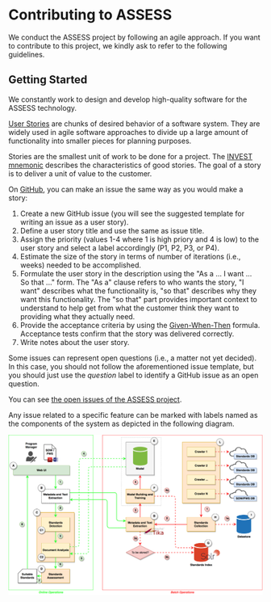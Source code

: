 # Contributing to ASSESS

We conduct the ASSESS project by following an agile approach.
If you want to contribute to this project, we kindly ask to refer to the following guidelines.

## Getting Started

We constantly work to design and develop high-quality software for the ASSESS technology.

[User Stories](https://martinfowler.com/bliki/UserStory.html) are chunks of desired behavior of a software system. They are widely used in agile software approaches to divide up a large amount of functionality into smaller pieces for planning purposes.

Stories are the smallest unit of work to be done for a project. The [INVEST mnemonic](https://xp123.com/articles/invest-in-good-stories-and-smart-tasks/) describes the characteristics of good stories. The goal of a story is to deliver a unit of value to the customer. 

On [GitHub](https://zube.io/blog/agile-project-management-workflow-for-github-issues/), you can make an issue the same way as you would make a story:
1. Create a new GitHub issue (you will see the suggested template for writing an issue as a user story).
2. Define a user story title and use the same as issue title.
3. Assign the priority (values 1-4 where 1 is high priory and 4 is low) to the user story and select a label accordingly (P1, P2, P3, or P4).
4. Estimate the size of the story in terms of number of iterations (i.e., weeks) needed to be accomplished.
5. Formulate the user story in the description using the "As a ... I want ... So that ..." form. The "As a" clause refers to who wants the story, "I want" describes what the functionality is, "so that" describes why they want this functionality. The "so that" part provides important context to understand to help get from what the customer think they want to providing what they actually need.
6. Provide the acceptance criteria by using the [Given-When-Then](https://www.agilealliance.org/glossary/gwt/) formula. Acceptance tests confirm that the story was delivered correctly.
7. Write notes about the user story.

Some issues can represent open questions (i.e., a matter not yet decided). In this case, you should not follow the aforementioned issue template, but you should just use the _question_ label to identify a GitHub issue as an open question.

You can see [the open issues of the ASSESS project](https://github.com/nasa-jpl/ASSESS/issues).

Any issue related to a specific feature can be marked with labels named as the components of the system as depicted in the following diagram.

![Overview Diagram](https://github.com/nasa-jpl/ASSESS/blob/master/doc/assess_overview.png)
